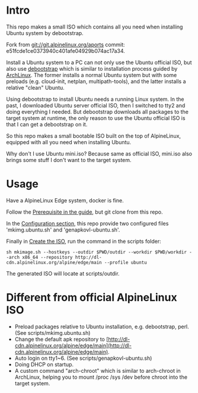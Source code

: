 # Intro
This repo makes a small ISO which contains all you need when installing Ubuntu system by debootstrap.

Fork from [git://git.alpinelinux.org/aports](https://git.alpinelinux.org/aports/) commit: e51fcde1ce0373940c401afe04929b074ac17a34.

Install a Ubuntu system to a PC can not only use the Ubuntu official ISO, but also use [debootstrap](https://help.ubuntu.com/lts/installation-guide/amd64/apds04.html) which is similar to installation process guided by [ArchLinux](https://wiki.archlinux.org/index.php/installation_guide). The former installs a normal Ubuntu system but with some preloads (e.g. cloud-init, netplan, multipath-tools), and the latter installs a relative "clean" Ubuntu.

Using debootstrap to install Ubuntu needs a running Linux system. In the past, I downloaded Ubuntu server official ISO, then I switched to tty2 and doing everything I needed. But debootstrap downloads all packages to the target system at runtime, the only reason to use the Ubuntu official ISO is that I can get a debootstrap on it.

So this repo makes a small bootable ISO built on the top of AlpineLinux, equipped with all you need when installing Ubuntu.

Why don't I use Ubuntu mini.iso? Because same as official ISO, mini.iso also brings some stuff I don't want to the target system.

# Usage
Have a AlpineLinux Edge system, docker is fine.

Follow the [Prerequisite in the guide](https://wiki.alpinelinux.org/wiki/How_to_make_a_custom_ISO_image_with_mkimage#Prerequisite), but git clone from this repo.

In the [Configuration section](https://wiki.alpinelinux.org/wiki/How_to_make_a_custom_ISO_image_with_mkimage#Configuration), this repo provide two configured files 'mkimg.ubuntu.sh' and 'genapkovl-ubuntu.sh'.

Finally in [Create the ISO](https://wiki.alpinelinux.org/wiki/How_to_make_a_custom_ISO_image_with_mkimage#Create_the_ISO), run the command in the scripts folder:
```
sh mkimage.sh --hostkeys --outdir $PWD/outdir --workdir $PWD/workdir --arch x86_64 --repository http://dl-cdn.alpinelinux.org/alpine/edge/main --profile ubuntu
```
The generated ISO will locate at scripts/outdir.

# Different from official AlpineLinux ISO
* Preload packages relative to Ubuntu installation, e.g. debootstrap, perl. (See scripts/mkimg.ubuntu.sh)
* Change the default apk repository to [http://dl-cdn.alpinelinux.org/alpine/edge/main](http://dl-cdn.alpinelinux.org/alpine/edge/main).
* Auto login on tty1~6. (See scripts/genapkovl-ubuntu.sh)
* Doing DHCP on startup.
* A custom command "arch-chroot" which is similar to arch-chroot in ArchLinux, helping you to mount /proc /sys /dev before chroot into the target system.

